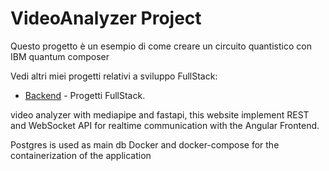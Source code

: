 # VideoAnalyzer Project

Questo progetto è un esempio di come creare un circuito quantistico con IBM quantum composer


Vedi altri miei progetti relativi a sviluppo FullStack:
- [Backend](https://Baddy2002.github.io/FullStack) - Progetti FullStack.


video analyzer with mediapipe and fastapi, this website implement REST and WebSocket API for realtime communication with the Angular Frontend.

Postgres is used as main db
Docker and docker-compose for the containerization of the application

